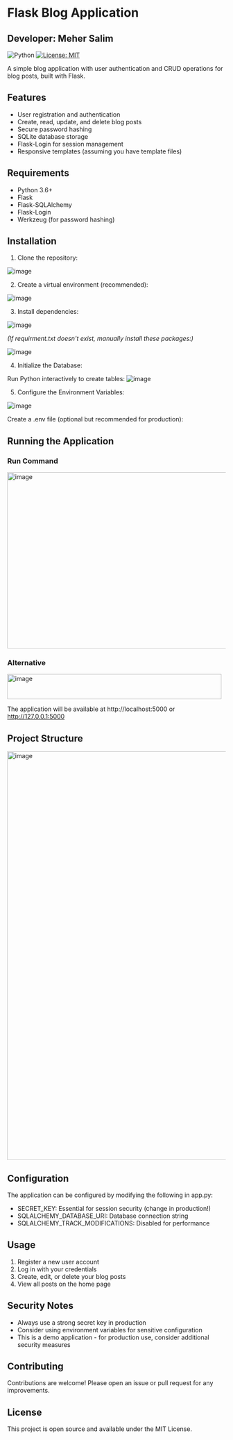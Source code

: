 # Flask Blog Application
## Developer: Meher Salim

![Python](https://img.shields.io/badge/python-3.6%2B-blue)
[![License: MIT](https://img.shields.io/badge/License-MIT-yellow.svg)](https://opensource.org/licenses/MIT)

A simple blog application with user authentication and CRUD operations for blog posts, built with Flask.

## Features

- User registration and authentication
- Create, read, update, and delete blog posts
- Secure password hashing
- SQLite database storage
- Flask-Login for session management
- Responsive templates (assuming you have template files)

## Requirements

- Python 3.6+
- Flask
- Flask-SQLAlchemy
- Flask-Login
- Werkzeug (for password hashing)

## Installation

1. Clone the repository:

![image](https://github.com/user-attachments/assets/78013fc2-8e76-407f-8fb0-322296a11975)

2. Create a virtual environment (recommended):

![image](https://github.com/user-attachments/assets/71ab1a50-3782-4cd5-94b2-7fe6a9b56e29)

3. Install dependencies:

![image](https://github.com/user-attachments/assets/a3508f5b-8777-42dc-b1bb-48beeee4548b)

*(If requirment.txt doesn't exist, manually install these packages:)*

![image](https://github.com/user-attachments/assets/478f64ad-e03c-410f-b9fa-9e04e8332a96)

4. Initialize the Database:

Run Python interactively to create tables:
![image](https://github.com/user-attachments/assets/4d4916dc-a701-401b-a8c3-c34060b7c9e5)

5. Configure the Environment Variables:

![image](https://github.com/user-attachments/assets/e0b501ea-228e-4d6d-b8a0-e19e1051ab8a)

Create a .env file (optional but recommended for production):

## Running the Application

### Run Command
<img width="778" height="406" alt="image" src="https://github.com/user-attachments/assets/5f0ce122-93e3-4bbd-b72f-f5cc42824a45" />


### Alternative

<img width="494" height="58" alt="image" src="https://github.com/user-attachments/assets/82cd3b21-f9a1-4600-bd0e-bf489d7451b2" />


The application will be available at http://localhost:5000 or http://127.0.0.1:5000

## Project Structure

<img width="1216" height="942" alt="image" src="https://github.com/user-attachments/assets/1f1bcd5b-9e9e-46f1-9124-46058253090e" />

## Configuration

The application can be configured by modifying the following in app.py:
  - SECRET_KEY: Essential for session security (change in production!)
  - SQLALCHEMY_DATABASE_URI: Database connection string
  - SQLALCHEMY_TRACK_MODIFICATIONS: Disabled for performance

## Usage

1. Register a new user account
2. Log in with your credentials
3. Create, edit, or delete your blog posts
4. View all posts on the home page

## Security Notes

- Always use a strong secret key in production
- Consider using environment variables for sensitive configuration
- This is a demo application - for production use, consider additional security measures

## Contributing

Contributions are welcome! Please open an issue or pull request for any improvements.

## License

This project is open source and available under the MIT License.
